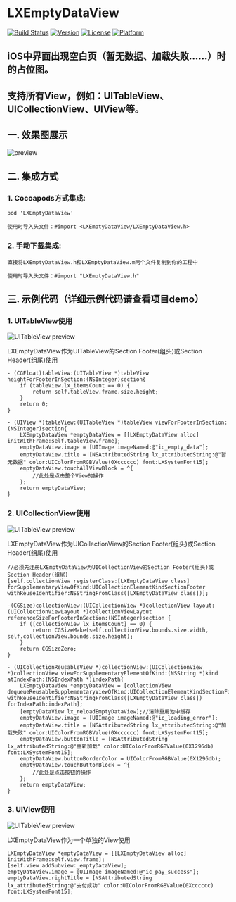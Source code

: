 # LXEmptyDataView

[![Build Status](https://travis-ci.org/FutureZhang/LXEmptyDataView.svg?branch=master)](https://travis-ci.org/FutureZhang/LXEmptyDataView)
[![Version](https://img.shields.io/cocoapods/v/LXEmptyDataView.svg?style=flat)](http://cocoapods.org/pods/LXEmptyDataView)
[![License](https://img.shields.io/cocoapods/l/LXEmptyDataView.svg?style=flat)](http://cocoapods.org/pods/LXEmptyDataView)
[![Platform](https://img.shields.io/cocoapods/p/LXEmptyDataView.svg?style=flat)](http://cocoapods.org/pods/LXEmptyDataView)

## iOS中界面出现空白页（暂无数据、加载失败......）时的占位图。
## 支持所有View，例如：UITableView、UICollectionView、UIView等。

## 一. 效果图展示

![preview](https://github.com/FutureZhang/LXEmptyDataView/blob/master/SampleImage/preview.png)

## 二. 集成方式

### 1. Cocoapods方式集成: 
```
pod 'LXEmptyDataView'

使用时导入头文件：#import <LXEmptyDataView/LXEmptyDataView.h>
```

### 2. 手动下载集成: 
```
直接将LXEmptyDataView.h和LXEmptyDataView.m两个文件复制到你的工程中

使用时导入头文件：#import "LXEmptyDataView.h"
```

## 三. 示例代码（详细示例代码请查看项目demo）

### 1. UITableView使用

![UITableView preview](https://github.com/FutureZhang/LXEmptyDataView/blob/master/SampleImage/1.png)

LXEmptyDataView作为UITableView的Section Footer(组头)或Section Header(组尾)使用

```
- (CGFloat)tableView:(UITableView *)tableView heightForFooterInSection:(NSInteger)section{
    if (tableView.lx_itemsCount == 0) {
        return self.tableView.frame.size.height;
    }
    return 0;
}

- (UIView *)tableView:(UITableView *)tableView viewForFooterInSection:(NSInteger)section{
    LXEmptyDataView *emptyDataView = [[LXEmptyDataView alloc] initWithFrame:self.tableView.frame];
    emptyDataView.image = [UIImage imageNamed:@"ic_empty_data"];
    emptyDataView.title = [NSAttributedString lx_attributedString:@"暂无数据" color:UIColorFromRGBValue(0Xcccccc) font:LXSystemFont15];
    emptyDataView.touchAllViewBlock = ^{
        //此处是点击整个View的操作
    };
    return emptyDataView;
}
```

### 2. UICollectionView使用

![UITableView preview](https://github.com/FutureZhang/LXEmptyDataView/blob/master/SampleImage/9.png)

LXEmptyDataView作为UICollectionView的Section Footer(组头)或Section Header(组尾)使用

```
//必须先注册LXEmptyDataView为UICollectionView的Section Footer(组头)或Section Header(组尾)
[self.collectionView registerClass:[LXEmptyDataView class] forSupplementaryViewOfKind:UICollectionElementKindSectionFooter withReuseIdentifier:NSStringFromClass([LXEmptyDataView class])];

-(CGSize)collectionView:(UICollectionView *)collectionView layout:(UICollectionViewLayout *)collectionViewLayout referenceSizeForFooterInSection:(NSInteger)section {
    if ([collectionView lx_itemsCount] == 0) {
        return CGSizeMake(self.collectionView.bounds.size.width, self.collectionView.bounds.size.height);
    }
    return CGSizeZero;
}

- (UICollectionReusableView *)collectionView:(UICollectionView *)collectionView viewForSupplementaryElementOfKind:(NSString *)kind atIndexPath:(NSIndexPath *)indexPath{
    LXEmptyDataView *emptyDataView = [collectionView dequeueReusableSupplementaryViewOfKind:UICollectionElementKindSectionFooter withReuseIdentifier:NSStringFromClass([LXEmptyDataView class]) forIndexPath:indexPath];
    [emptyDataView lx_reloadEmptyDataView];//清除重用池中缓存
    emptyDataView.image = [UIImage imageNamed:@"ic_loading_error"];
    emptyDataView.title = [NSAttributedString lx_attributedString:@"加载失败" color:UIColorFromRGBValue(0Xcccccc) font:LXSystemFont15];
    emptyDataView.buttonTitle = [NSAttributedString lx_attributedString:@"重新加载" color:UIColorFromRGBValue(0X1296db) font:LXSystemFont15];
    emptyDataView.buttonBorderColor = UIColorFromRGBValue(0X1296db);
    emptyDataView.touchButtonBlock = ^{
        //此处是点击按钮的操作
    };
    return emptyDataView;
}
```

### 3. UIView使用

![UITableView preview](https://github.com/FutureZhang/LXEmptyDataView/blob/master/SampleImage/7.png)

LXEmptyDataView作为一个单独的View使用

```
LXEmptyDataView *emptyDataView = [[LXEmptyDataView alloc] initWithFrame:self.view.frame];
[self.view addSubview:_emptyDataView];
emptyDataView.image = [UIImage imageNamed:@"ic_pay_success"];
emptyDataView.rightTitle = [NSAttributedString lx_attributedString:@"支付成功" color:UIColorFromRGBValue(0Xcccccc) font:LXSystemFont15];
```







